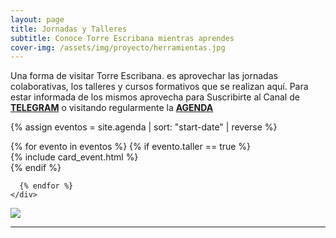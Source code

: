 ```yaml
---
layout: page
title: Jornadas y Talleres
subtitle: Conoce Torre Escribana mientras aprendes
cover-img: /assets/img/proyecto/herramientas.jpg
---
```



Una forma de visitar <span class="letralogo"> Torre Escribana. </span> es aprovechar las jornadas colaborativas, los talleres y cursos formativos que se realizan aquí. Para estar informada de los mismos aprovecha para Suscribirte al Canal de **[TELEGRAM](https://t.me/torreescribana)** o visitando regularmente la <a href="{{ '/agenda ' | absolute_url  }}"><strong>AGENDA</strong>
</a>




{% assign eventos = site.agenda | sort: "start-date" | reverse  %}
<section>
  <div class="container-fluid">
    <div class="row row-centered">
      {% for evento in eventos %}
        <!-- ESTE IF HACE QUE SÓLO SALGAN LOS EVENTOS QUE TIENEN TALLER=TRUE -->
      {% if evento.taller == true %} 
      <div class="col-10 col-lg-6 wow bounceIn">
        {% include card_event.html %}
      </div>
      {% endif %}
      
      
      {% endfor %}
    </div>
  </div>
</section>


<img class=img1 src="../assets/img/proyecto/nuevas/maqueta.jpg"/>
<hr>



